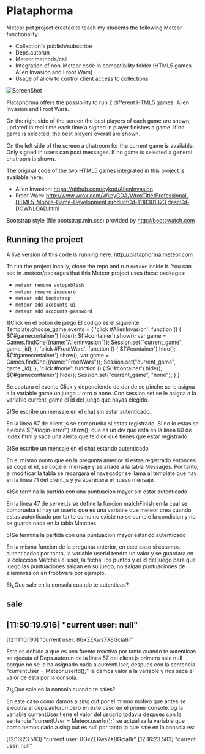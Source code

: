 Plataphorma
===========

Meteor pet project created to teach my students the following Meteor functionality: 

* Collection's publish/subscribe 
* Deps.autorun 
* Meteor.methods/call 
* Integration of non-Meteor code in compatibility folder (HTML5 games Alien Invasion and Froot Wars)
* Usage of allow to control client access to collections

![ScreenShot](/screenshot.png)


Plataphorma offers the possibility to run 2 different HTML5 games: Alien Invasion and Froot Wars. 

On the right side of the screen the best players of each game are shown, updated in real time each time a signed in player finishes a game. If no game is selected, the best players overall are shown.

On the left side of the screen a chatroom for the current game is available. Only signed in users can post messages. If no game is selected a general chatroom is shown.

The original code of the two HTML5 games integrated in this project is available here:
* Alien Invasion: https://github.com/cykod/AlienInvasion
* Froot Wars: http://www.wrox.com/WileyCDA/WroxTitle/Professional-HTML5-Mobile-Game-Development.productCd-1118301323,descCd-DOWNLOAD.html

Bootstrap style (file bootstrap.min.css) provided by http://bootswatch.com


Running the project
-------------------

A live version of this code is running here: http://plataphorma.meteor.com

To run the project locally, clone the repo and run ```meteor``` inside it. You can see in .meteor/packages that this Meteor project uses these packages:
* ```meteor remove autopublish```
* ```meteor remove insecure```
* ```meteor add bootstrap```
* ```meteor add accounts-ui```
* ```meteor add accounts-password```

1)Click en el boton de juego
El codigo es el siguiente:
Template.choose_game.events = {
    'click #AlienInvasion': function () {
	$('#gamecontainer').hide();
	$('#container').show();
	var game = Games.findOne({name:"AlienInvasion"});
	Session.set("current_game", game._id);
    },
    'click #FrootWars': function () {
	$('#container').hide();
	$('#gamecontainer').show();
	var game = Games.findOne({name:"FrootWars"});
	Session.set("current_game", game._id);
    },
    'click #none': function () {
	$('#container').hide();
	$('#gamecontainer').hide();
	Session.set("current_game", "none");
    }
}

Se captura el evento Click y dependiendo de donde se pinche se le asigna a la variable game un juego u otro o none.
Con session.set se le asigna a la variable current_game el id del juego que hayas elegido.

2)Se escribe un mensaje en el chat sin estar autenticado.

En la linea 87 de client.js se comprueba si estas registrado. Si no lo estas se ejecuta $("#login-error").show(); que es un div que esta en la linea 60 de index.html y saca una alerta que te dice que tienes que estar registrado.

3)Se escribe un mensaje en el chat estando autenticado

En el mismo punto que en la pregunta anterior si estas registrado entonces se coge el id, se coge el mensaje y se añade a la tabla Messages. Por tanto, al modificar la tabla se recargara el navegador se llama al template que hay en la linea  71 del client.js y ya aparecera el nuevo mensaje.

4)Se termina la partida con una puntuacion mayor sin estar autenticado

En la linea 47 de server.js se define la funcion matchFinish en la cual se comprueba si hay un userId que es una variable que meteor crea cuando estas autenticado por tanto como no existe no se cumple la condicion y no se guarda nada en la tabla Matches.

5)Se termina la partida con una puntuacion mayor estando autenticado

En la misma funcion de la pregunta anterior, en este caso si estamos autenticados por tanto, la variable userId tendra un valor y se guardara en la coleccion Matches el user, la fecha, los puntos y el id del juego para que luego las puntuaciones salgan en su juego, no salgan puntuaciones de alieninvasion en frootwars por ejemplo.

6)¿Que sale en la consola cuando te autenticas?

sale 
--
[11:50:19.916] "current user: null"
--
[12:11:10.190] "current user: 8GxZEKws7X8Gcia8r"

Esto es debido a que es una fuente reactiva por tanto cuando te autenticas se ejecuta el Deps.autorun de la linea 57 del client.js primero sale null porque no se le ha asignado nada a currentUser, despues con la sentencia "currentUser = Meteor.userId();" le damos valor a la variable y nos saca el valor de esta por la consola.

7)¿Que sale en la consola cuando te sales?

En este caso como damos a sing out por el mismo motivo que antes se ejecutra el deps.autorun pero en este caso en el primer console.log la variable currentUser tiene el valor del usuario todavia despues con la sentencia "currentUser = Meteor.userId();" se actualiza la variable que como hemos dado a sing out es null por tanto lo que sale en la consola es:

[12:16:23.583] "current user: 8GxZEKws7X8Gcia8r"
[12:16:23.583] "current user: null"






